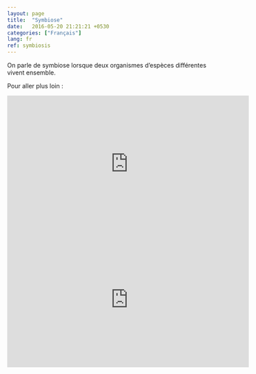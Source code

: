 ```yaml
---
layout: page
title:  "Symbiose"
date:   2016-05-20 21:21:21 +0530
categories: ["Français"]
lang: fr
ref: symbiosis
---
```


On parle de symbiose lorsque deux organismes d’espèces différentes vivent ensemble.

Pour aller plus loin :

<iframe width="560" height="315" src="https://www.youtube.com/embed/S3z6oStU578" frameborder="0" allow="accelerometer; autoplay; clipboard-write; encrypted-media; gyroscope; picture-in-picture" allowfullscreen></iframe>


<iframe width="560" height="315" src="https://www.youtube.com/embed/cmgMffsrA7c" frameborder="0" allow="accelerometer; autoplay; clipboard-write; encrypted-media; gyroscope; picture-in-picture" allowfullscreen></iframe>




<!-- Global site tag (gtag.js) - Google Analytics -->
<script async src="https://www.googletagmanager.com/gtag/js?id=G-VPTWJKGKTG"></script>
<script>
  window.dataLayer = window.dataLayer || [];
  function gtag(){dataLayer.push(arguments);}
  gtag('js', new Date());

  gtag('config', 'G-VPTWJKGKTG');
</script>
